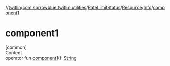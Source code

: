 //[twitlin](../../../../index.md)/[com.sorrowblue.twitlin.utilities](../../../index.md)/[RateLimitStatus](../../index.md)/[Resource](../index.md)/[Info](index.md)/[component1](component1.md)



# component1  
[common]  
Content  
operator fun [component1](component1.md)(): [String](https://kotlinlang.org/api/latest/jvm/stdlib/kotlin/-string/index.html)  



